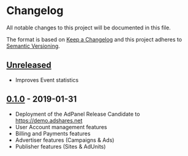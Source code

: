 # Changelog

All notable changes to this project will be documented in this file.

The format is based on [Keep a Changelog](https://keepachangelog.com/en/1.0.0/)
and this project adheres to [Semantic Versioning](https://semver.org/spec/v2.0.0.html).

## [Unreleased]
- Improves Event statistics

## [0.1.0] - 2019-01-31
- Deployment of the AdPanel Release Candidate to https://demo.adshares.net
- User Account management features
- Billing and Payments features
- Advertiser features (Campaigns & Ads)
- Publisher features (Sites & AdUnits)

[Unreleased]: https://github.com/adshares/adpanel/compare/v0.1.0...develop
[0.1.0]: https://github.com/adshares/adpanel/releases/tag/v0.1.0

